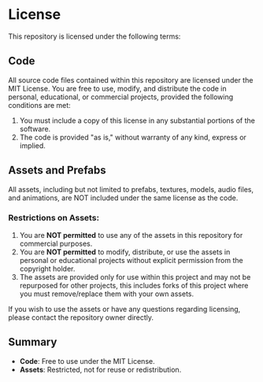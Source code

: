 # License

This repository is licensed under the following terms:

## Code
All source code files contained within this repository are licensed under the MIT License. You are free to use, modify, and distribute the code in personal, educational, or commercial projects, provided the following conditions are met:

1. You must include a copy of this license in any substantial portions of the software.
2. The code is provided "as is," without warranty of any kind, express or implied.

## Assets and Prefabs
All assets, including but not limited to prefabs, textures, models, audio files, and animations, are NOT included under the same license as the code.

### Restrictions on Assets:
1. You are **NOT permitted** to use any of the assets in this repository for commercial purposes.
2. You are **NOT permitted** to modify, distribute, or use the assets in personal or educational projects without explicit permission from the copyright holder.
3. The assets are provided only for use within this project and may not be repurposed for other projects, this includes forks of this project where you must remove/replace them with your own assets.

If you wish to use the assets or have any questions regarding licensing, please contact the repository owner directly.

## Summary
- **Code**: Free to use under the MIT License.
- **Assets**: Restricted, not for reuse or redistribution.